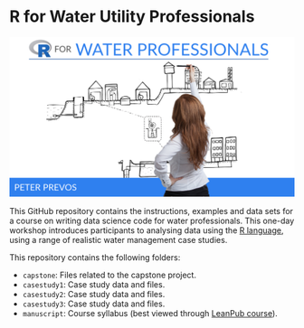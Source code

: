 # R for Water Utility Professionals

![](manuscript/resources/session0/r4h2o-logo.png)

This GitHub repository contains the instructions, examples and data sets for a course on writing data science code for water professionals. This one-day workshop introduces participants to analysing data using the [R language](https://www.r-project.org/), using a range of realistic water management case studies.

This repository contains the following folders:
* `capstone`: Files related to the capstone project.
* `casestudy1`: Case study data and files.
* `casestudy2`: Case study data and files.
* `casestudy3`: Case study data and files.
* `manuscript`: Course syllabus (best viewed through [LeanPub course](https://leanpub.com/c/R4H2O)).
